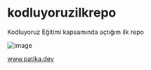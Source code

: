 # kodluyoruzilkrepo
Kodluyoruz Eğitimi kapsamında açtığım ilk repo

![image](https://user-images.githubusercontent.com/77547137/235495571-42e99bbf-fc2c-4ee6-a0c9-64925116fc91.png)

www.patika.dev
